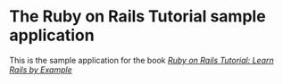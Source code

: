 # The Ruby on Rails Tutorial sample application

This is the sample application for the book
[*Ruby on Rails Tutorial: Learn Rails by 
Example*](http://www.railstutorial.org/)

